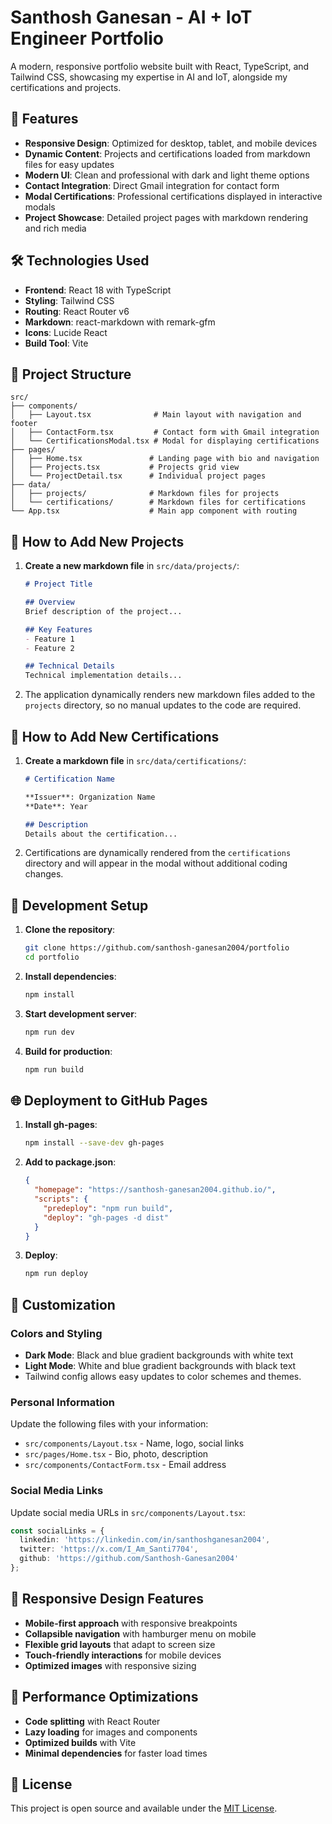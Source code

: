 # Santhosh Ganesan - AI + IoT Engineer Portfolio

A modern, responsive portfolio website built with React, TypeScript, and Tailwind CSS, showcasing my expertise in AI and IoT, alongside my certifications and projects.

## 🚀 Features

- **Responsive Design**: Optimized for desktop, tablet, and mobile devices
- **Dynamic Content**: Projects and certifications loaded from markdown files for easy updates
- **Modern UI**: Clean and professional with dark and light theme options
- **Contact Integration**: Direct Gmail integration for contact form
- **Modal Certifications**: Professional certifications displayed in interactive modals
- **Project Showcase**: Detailed project pages with markdown rendering and rich media

## 🛠️ Technologies Used

- **Frontend**: React 18 with TypeScript
- **Styling**: Tailwind CSS
- **Routing**: React Router v6
- **Markdown**: react-markdown with remark-gfm
- **Icons**: Lucide React
- **Build Tool**: Vite

## 📁 Project Structure

```plaintext
src/
├── components/
│   ├── Layout.tsx              # Main layout with navigation and footer
│   ├── ContactForm.tsx         # Contact form with Gmail integration
│   └── CertificationsModal.tsx # Modal for displaying certifications
├── pages/
│   ├── Home.tsx               # Landing page with bio and navigation
│   ├── Projects.tsx           # Projects grid view
│   └── ProjectDetail.tsx      # Individual project pages
├── data/
│   ├── projects/              # Markdown files for projects
│   └── certifications/        # Markdown files for certifications
└── App.tsx                    # Main app component with routing
```

## 🎯 How to Add New Projects

1. **Create a new markdown file** in `src/data/projects/`:
   ```markdown
   # Project Title

   ## Overview
   Brief description of the project...

   ## Key Features
   - Feature 1
   - Feature 2

   ## Technical Details
   Technical implementation details...
   ```

2. The application dynamically renders new markdown files added to the `projects` directory, so no manual updates to the code are required.

## 📜 How to Add New Certifications

1. **Create a markdown file** in `src/data/certifications/`:
   ```markdown
   # Certification Name

   **Issuer**: Organization Name
   **Date**: Year

   ## Description
   Details about the certification...
   ```

2. Certifications are dynamically rendered from the `certifications` directory and will appear in the modal without additional coding changes.

## 🚀 Development Setup

1. **Clone the repository**:
   ```bash
   git clone https://github.com/santhosh-ganesan2004/portfolio
   cd portfolio
   ```

2. **Install dependencies**:
   ```bash
   npm install
   ```

3. **Start development server**:
   ```bash
   npm run dev
   ```

4. **Build for production**:
   ```bash
   npm run build
   ```

## 🌐 Deployment to GitHub Pages

1. **Install gh-pages**:
   ```bash
   npm install --save-dev gh-pages
   ```

2. **Add to package.json**:
   ```json
   {
     "homepage": "https://santhosh-ganesan2004.github.io/",
     "scripts": {
       "predeploy": "npm run build",
       "deploy": "gh-pages -d dist"
     }
   }
   ```

3. **Deploy**:
   ```bash
   npm run deploy
   ```

## 🎨 Customization

### Colors and Styling
- **Dark Mode**: Black and blue gradient backgrounds with white text
- **Light Mode**: White and blue gradient backgrounds with black text
- Tailwind config allows easy updates to color schemes and themes.

### Personal Information
Update the following files with your information:
- `src/components/Layout.tsx` - Name, logo, social links
- `src/pages/Home.tsx` - Bio, photo, description
- `src/components/ContactForm.tsx` - Email address

### Social Media Links
Update social media URLs in `src/components/Layout.tsx`:
```typescript
const socialLinks = {
  linkedin: 'https://linkedin.com/in/santhoshganesan2004',
  twitter: 'https://x.com/I_Am_Santi7704',
  github: 'https://github.com/Santhosh-Ganesan2004'
};
```

## 📱 Responsive Design Features

- **Mobile-first approach** with responsive breakpoints
- **Collapsible navigation** with hamburger menu on mobile
- **Flexible grid layouts** that adapt to screen size
- **Touch-friendly interactions** for mobile devices
- **Optimized images** with responsive sizing

## 🔧 Performance Optimizations

- **Code splitting** with React Router
- **Lazy loading** for images and components
- **Optimized builds** with Vite
- **Minimal dependencies** for faster load times

## 📄 License

This project is open source and available under the [MIT License](LICENSE).
